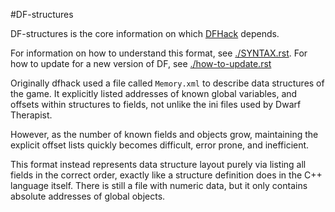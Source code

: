 #DF-structures

DF-structures is the core information on which
[DFHack](https://github.com/DFHack/dfhack) depends.

For information on how to understand this format,
see [./SYNTAX.rst](./SYNTAX.rst).  For how to update
for a new version of DF, see
[./how-to-update.rst](./how-to-update.rst)

Originally dfhack used a file called ``Memory.xml``
to describe data structures of the game. It explicitly
listed addresses of known global variables, and offsets
within structures to fields, not unlike the ini files
used by Dwarf Therapist.

However, as the number of known fields and objects grow,
maintaining the explicit offset lists quickly becomes
difficult, error prone, and inefficient.

This format instead represents data structure layout
purely via listing all fields in the correct order,
exactly like a structure definition does in the C++
language itself. There is still a file with numeric data,
but it only contains absolute addresses of global objects.
